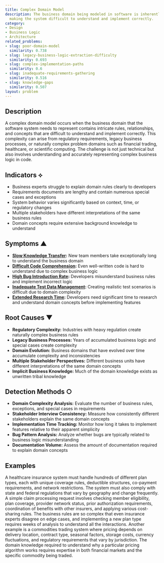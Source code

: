 ```yaml
---
title: Complex Domain Model
description: The business domain being modeled in software is inherently complex,
  making the system difficult to understand and implement correctly.
category:
- Design
- Business Logic
- Architecture
related_problems:
- slug: poor-domain-model
  similarity: 0.738
- slug: legacy-business-logic-extraction-difficulty
  similarity: 0.693
- slug: complex-implementation-paths
  similarity: 0.6
- slug: inadequate-requirements-gathering
  similarity: 0.516
- slug: knowledge-gaps
  similarity: 0.507
layout: problem
---
```


## Description

A complex domain model occurs when the business domain that the software system needs to represent contains intricate rules, relationships, and concepts that are difficult to understand and implement correctly. This complexity can arise from regulatory requirements, legacy business processes, or naturally complex problem domains such as financial trading, healthcare, or scientific computing. The challenge is not just technical but also involves understanding and accurately representing complex business logic in code.

## Indicators ⟡

- Business experts struggle to explain domain rules clearly to developers
- Requirements documents are lengthy and contain numerous special cases and exceptions
- System behavior varies significantly based on context, time, or regulatory changes
- Multiple stakeholders have different interpretations of the same business rules
- Domain concepts require extensive background knowledge to understand

## Symptoms ▲

- **[Slow Knowledge Transfer](slow-knowledge-transfer.md):** New team members take exceptionally long to understand the business domain
- **[Difficult Code Comprehension](difficult-code-comprehension.md):** Even well-written code is hard to understand due to complex business logic
- **[High Bug Introduction Rate](high-bug-introduction-rate.md):** Developers misunderstand business rules and implement incorrect logic
- **[Inadequate Test Data Management](inadequate-test-data-management.md):** Creating realistic test scenarios is difficult due to domain complexity
- **[Extended Research Time](extended-research-time.md):** Developers need significant time to research and understand domain concepts before implementing features

## Root Causes ▼

- **Regulatory Complexity:** Industries with heavy regulation create naturally complex business rules
- **Legacy Business Processes:** Years of accumulated business logic and special cases create complexity
- **Domain Evolution:** Business domains that have evolved over time accumulate complexity and inconsistencies
- **Multiple Stakeholder Perspectives:** Different business units have different interpretations of the same domain concepts
- **Implicit Business Knowledge:** Much of the domain knowledge exists as unwritten tribal knowledge

## Detection Methods ○

- **Domain Complexity Analysis:** Evaluate the number of business rules, exceptions, and special cases in requirements
- **Stakeholder Interview Consistency:** Measure how consistently different stakeholders explain the same domain concepts
- **Implementation Time Tracking:** Monitor how long it takes to implement features relative to their apparent simplicity
- **Bug Pattern Analysis:** Analyze whether bugs are typically related to business logic misunderstanding
- **Documentation Volume:** Assess the amount of documentation required to explain domain concepts

## Examples

A healthcare insurance system must handle hundreds of different plan types, each with unique coverage rules, deductible structures, co-payment requirements, and network restrictions. The system must also comply with state and federal regulations that vary by geography and change frequently. A simple claim processing request involves checking member eligibility, plan coverage, provider network status, prior authorization requirements, coordination of benefits with other insurers, and applying various cost-sharing rules. The business rules are so complex that even insurance experts disagree on edge cases, and implementing a new plan type requires weeks of analysis to understand all the interactions. Another example is a commodities trading system where pricing depends on delivery location, contract type, seasonal factors, storage costs, currency fluctuations, and regulatory requirements that vary by jurisdiction. The domain knowledge required to understand why a particular pricing algorithm works requires expertise in both financial markets and the specific commodity being traded.